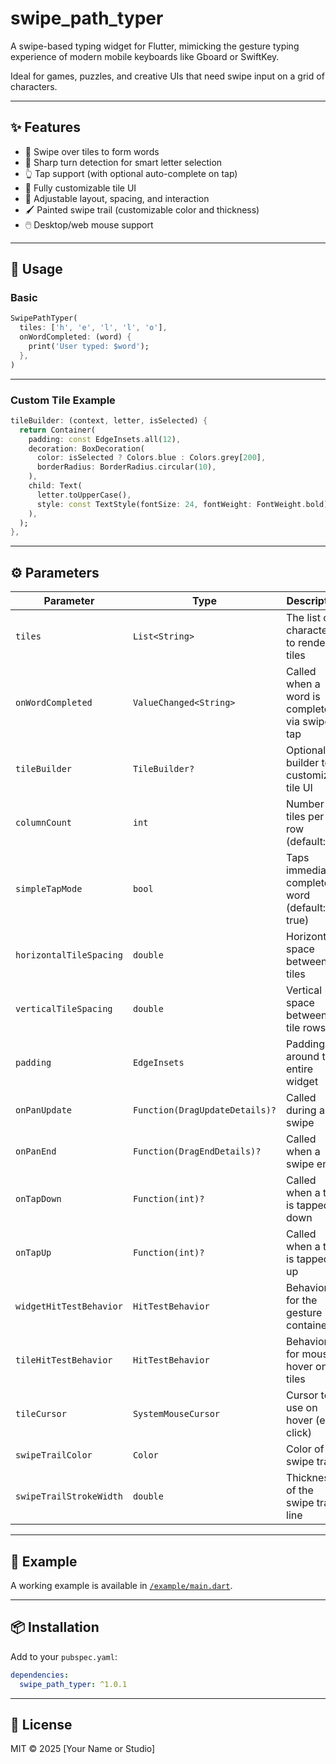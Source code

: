 # swipe_path_typer

A swipe-based typing widget for Flutter, mimicking the gesture typing experience of modern mobile keyboards like Gboard or SwiftKey.

Ideal for games, puzzles, and creative UIs that need swipe input on a grid of characters.

---

## ✨ Features

- 📱 Swipe over tiles to form words
- 🔀 Sharp turn detection for smart letter selection
- 👆 Tap support (with optional auto-complete on tap)
- 🎨 Fully customizable tile UI
- 🧱 Adjustable layout, spacing, and interaction
- 🖌️ Painted swipe trail (customizable color and thickness)
- 🖱️ Desktop/web mouse support

---

## 🚀 Usage

### Basic

```dart
SwipePathTyper(
  tiles: ['h', 'e', 'l', 'l', 'o'],
  onWordCompleted: (word) {
    print('User typed: $word');
  },
)
```

---

### Custom Tile Example

```dart
tileBuilder: (context, letter, isSelected) {
  return Container(
    padding: const EdgeInsets.all(12),
    decoration: BoxDecoration(
      color: isSelected ? Colors.blue : Colors.grey[200],
      borderRadius: BorderRadius.circular(10),
    ),
    child: Text(
      letter.toUpperCase(),
      style: const TextStyle(fontSize: 24, fontWeight: FontWeight.bold),
    ),
  );
},
```

---

## ⚙️ Parameters

| Parameter                  | Type                        | Description |
|---------------------------|-----------------------------|-------------|
| `tiles`                   | `List<String>`              | The list of characters to render as tiles |
| `onWordCompleted`         | `ValueChanged<String>`      | Called when a word is completed via swipe or tap |
| `tileBuilder`             | `TileBuilder?`              | Optional builder to customize tile UI |
| `columnCount`             | `int`                       | Number of tiles per row (default: 5) |
| `simpleTapMode`           | `bool`                      | Taps immediately complete a word (default: true) |
| `horizontalTileSpacing`   | `double`                    | Horizontal space between tiles |
| `verticalTileSpacing`     | `double`                    | Vertical space between tile rows |
| `padding`                 | `EdgeInsets`                | Padding around the entire widget |
| `onPanUpdate`             | `Function(DragUpdateDetails)?` | Called during a swipe |
| `onPanEnd`                | `Function(DragEndDetails)?` | Called when a swipe ends |
| `onTapDown`               | `Function(int)?`            | Called when a tile is tapped down |
| `onTapUp`                 | `Function(int)?`            | Called when a tile is tapped up |
| `widgetHitTestBehavior`   | `HitTestBehavior`           | Behavior for the gesture container |
| `tileHitTestBehavior`     | `HitTestBehavior`           | Behavior for mouse hover on tiles |
| `tileCursor`              | `SystemMouseCursor`         | Cursor to use on hover (e.g., click) |
| `swipeTrailColor`         | `Color`                     | Color of the swipe trail |
| `swipeTrailStrokeWidth`   | `double`                    | Thickness of the swipe trail line |

---

## 🧪 Example

A working example is available in [`/example/main.dart`](example/main.dart).

---

## 📦 Installation

Add to your `pubspec.yaml`:

```yaml
dependencies:
  swipe_path_typer: ^1.0.1
```

---

## 📄 License

MIT © 2025 [Your Name or Studio]
